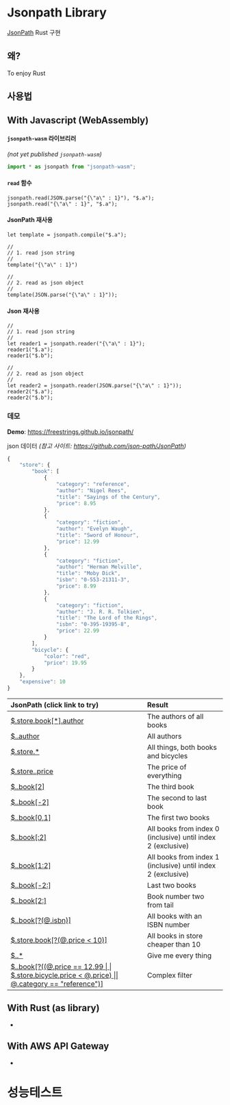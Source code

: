# Jsonpath Library

[JsonPath](https://goessner.net/articles/JsonPath/) Rust 구현

## 왜?
To enjoy Rust

## 사용법

## With Javascript (WebAssembly)

#### `jsonpath-wasm` 라이브리러

*(not yet published `jsonpath-wasm`)*
```javascript
import * as jsonpath from "jsonpath-wasm";
```

#### `read` 함수

```
jsonpath.read(JSON.parse("{\"a\" : 1}"), "$.a");
jsonpath.read("{\"a\" : 1}", "$.a");
```


#### JsonPath 재사용

```
let template = jsonpath.compile("$.a");

//
// 1. read json string
//
template("{\"a\" : 1}")

//
// 2. read as json object
//
template(JSON.parse("{\"a\" : 1}"));
```

#### Json 재사용

```
//
// 1. read json string
//
let reader1 = jsonpath.reader("{\"a\" : 1}");
reader1("$.a");
reader1("$.b");

//
// 2. read as json object
//
let reader2 = jsonpath.reader(JSON.parse("{\"a\" : 1}"));
reader2("$.a");
reader2("$.b");
```

### 데모

**Demo**: https://freestrings.github.io/jsonpath/

json 데이터 *(참고 사이트: https://github.com/json-path/JsonPath)*

```javascript
{
    "store": {
        "book": [
            {
                "category": "reference",
                "author": "Nigel Rees",
                "title": "Sayings of the Century",
                "price": 8.95
            },
            {
                "category": "fiction",
                "author": "Evelyn Waugh",
                "title": "Sword of Honour",
                "price": 12.99
            },
            {
                "category": "fiction",
                "author": "Herman Melville",
                "title": "Moby Dick",
                "isbn": "0-553-21311-3",
                "price": 8.99
            },
            {
                "category": "fiction",
                "author": "J. R. R. Tolkien",
                "title": "The Lord of the Rings",
                "isbn": "0-395-19395-8",
                "price": 22.99
            }
        ],
        "bicycle": {
            "color": "red",
            "price": 19.95
        }
    },
    "expensive": 10
}
```


| JsonPath (click link to try)| Result |
| :------- | :----- |
| <a href="https://freestrings.github.io/jsonpath/?path=$.store.book[*].author" target="_blank">$.store.book[*].author</a>| The authors of all books     |
| <a href="https://freestrings.github.io/jsonpath/?path=$..author" target="_blank">$..author</a>                   | All authors                         |
| <a href="https://freestrings.github.io/jsonpath/?path=$.store.*" target="_blank">$.store.*</a>                  | All things, both books and bicycles  |
| <a href="https://freestrings.github.io/jsonpath/?path=$.store..price" target="_blank">$.store..price</a>             | The price of everything         |
| <a href="https://freestrings.github.io/jsonpath/?path=$..book[2]" target="_blank">$..book[2]</a>                 | The third book                      |
| <a href="https://freestrings.github.io/jsonpath/?path=$..book[2]" target="_blank">$..book[-2]</a>                 | The second to last book            |
| <a href="https://freestrings.github.io/jsonpath/?path=$..book[0,1]" target="_blank">$..book[0,1]</a>               | The first two books               |
| <a href="https://freestrings.github.io/jsonpath/?path=$..book[:2]" target="_blank">$..book[:2]</a>                | All books from index 0 (inclusive) until index 2 (exclusive) |
| <a href="https://freestrings.github.io/jsonpath/?path=$..book[1:2]" target="_blank">$..book[1:2]</a>                | All books from index 1 (inclusive) until index 2 (exclusive) |
| <a href="https://freestrings.github.io/jsonpath/?path=$..book[-2:]" target="_blank">$..book[-2:]</a>                | Last two books                   |
| <a href="https://freestrings.github.io/jsonpath/?path=$..book[2:]" target="_blank">$..book[2:]</a>                | Book number two from tail          |
| <a href="https://freestrings.github.io/jsonpath/?path=$..book[?(@.isbn)]" target="_blank">$..book[?(@.isbn)]</a>          | All books with an ISBN number         |
| <a href="https://freestrings.github.io/jsonpath/?path=$.store.book[?(@.price < 10)]" target="_blank">$.store.book[?(@.price < 10)]</a> | All books in store cheaper than 10  |
| <a href="https://freestrings.github.io/jsonpath/?path=$..*" target="_blank">$..*</a>                        | Give me every thing
| <a href="https://freestrings.github.io/jsonpath/?path=%24..book%5B%3F((%40.price%20%3D%3D%2012.99%20%7C%7C%20%24.store.bicycle.price%20%3C%20%40.price)%20%7C%7C%20%40.category%20%3D%3D%20%22reference%22)%5D" target="_blank">$..book[?((@.price == 12.99 &#124; &#124; $.store.bicycle.price < @.price)  &#124;&#124; @.category == "reference")]</a> | Complex filter


## With Rust (as library)

- 

## With AWS API Gateway

-

# 성능테스트

